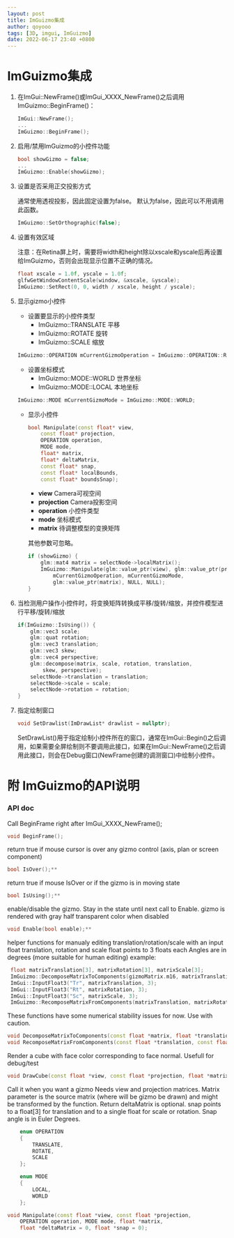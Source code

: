 ```yaml
---
layout: post
title: ImGuizmo集成
author: qoyooo
tags: [3D, imgui, ImGuizmo]
date: 2022-06-17 23:40 +0800
---
```

# ImGuizmo集成

1. 在ImGui::NewFrame()或ImGui_XXXX_NewFrame()之后调用ImGuizmo::BeginFrame()：
    ```C++
    ImGui::NewFrame();
    ...
    ImGuizmo::BeginFrame();
    ```

2. 启用/禁用ImGuizmo的小控件功能
    ```C++
    bool showGizmo = false;
    ...
    ImGuizmo::Enable(showGizmo);
    ```

3. 设置是否采用正交投影方式

   通常使用透视投影，因此固定设置为false。
   默认为false，因此可以不用调用此函数。
    ```C++
    ImGuizmo::SetOrthographic(false);
    ```

4. 设置有效区域

   注意：在Retina屏上时，需要将width和height除以xscale和yscale后再设置给ImGuizmo，否则会出现显示位置不正确的情况。
    ```C++
    float xscale = 1.0f, yscale = 1.0f;
    glfwGetWindowContentScale(window, &xscale, &yscale);
    ImGuizmo::SetRect(0, 0, width / xscale, height / yscale);
    ```

5. 显示gizmo小控件

   * 设置要显示的小控件类型
     * ImGuizmo::TRANSLATE  平移
     * ImGuizmo::ROTATE     旋转
     * ImGuizmo::SCALE      缩放
    ```C++
    ImGuizmo::OPERATION mCurrentGizmoOperation = ImGuizmo::OPERATION::ROTATE;
    ```

   * 设置坐标模式
     * ImGuizmo::MODE::WORLD  世界坐标
     * ImGuizmo::MODE::LOCAL  本地坐标
    ```C++
    ImGuizmo::MODE mCurrentGizmoMode = ImGuizmo::MODE::WORLD;
    ```

   * 显示小控件
        ```C++
        bool Manipulate(const float* view,
            const float* projection,
            OPERATION operation,
            MODE mode, 
            float* matrix,
            float* deltaMatrix,
            const float* snap,
            const float* localBounds,
            const float* boundsSnap);
        ```
        * **view**          Camera可视空间
        * **projection**    Camera投影空间
        * **operation**     小控件类型
        * **mode**          坐标模式
        * **matrix**        待调整模型的变换矩阵

        其他参数可忽略。
        ```C++
        if (showGizmo) {
            glm::mat4 matrix = selectNode->localMatrix();
            ImGuizmo::Manipulate(glm::value_ptr(view), glm::value_ptr(proj),
                mCurrentGizmoOperation, mCurrentGizmoMode,
                glm::value_ptr(matrix), NULL, NULL);
        }
        ```

6. 当检测用户操作小控件时，将变换矩阵转换成平移/旋转/缩放，并控件模型进行平移/旋转/缩放
   
    ```C++
    if(ImGuizmo::IsUsing()) {
        glm::vec3 scale;
        glm::quat rotation;
        glm::vec3 translation;
        glm::vec3 skew;
        glm::vec4 perspective;
        glm::decompose(matrix, scale, rotation, translation,
            skew, perspective);
        selectNode->translation = translation;
        selectNode->scale = scale;
        selectNode->rotation = rotation;
    }
    ```

6. 指定绘制窗口

    ```C++
    void SetDrawlist(ImDrawList* drawlist = nullptr);
    ```

   SetDrawList()用于指定绘制小控件所在的窗口，通常在ImGui::Begin()之后调用，如果需要全屏绘制则不要调用此接口，如果在ImGui::NewFrame()之后调用此接口，则会在Debug窗口(NewFrame创建的调测窗口)中绘制小控件。


# **附** ImGuizmo的API说明

### API doc

Call BeginFrame right after ImGui_XXXX_NewFrame();

```C++
void BeginFrame();
```

return true if mouse cursor is over any gizmo control (axis, plan or screen component)

```C++
bool IsOver();**
```

return true if mouse IsOver or if the gizmo is in moving state

```C++
bool IsUsing();**
```

enable/disable the gizmo. Stay in the state until next call to Enable. gizmo is rendered with gray half transparent color when disabled

```C++
void Enable(bool enable);**
```

helper functions for manualy editing translation/rotation/scale with an input float translation, rotation and scale float points to 3 floats each Angles are in degrees (more suitable for human editing)
example:

```C++
 float matrixTranslation[3], matrixRotation[3], matrixScale[3];
 ImGuizmo::DecomposeMatrixToComponents(gizmoMatrix.m16, matrixTranslation, matrixRotation, matrixScale);
 ImGui::InputFloat3("Tr", matrixTranslation, 3);
 ImGui::InputFloat3("Rt", matrixRotation, 3);
 ImGui::InputFloat3("Sc", matrixScale, 3);
 ImGuizmo::RecomposeMatrixFromComponents(matrixTranslation, matrixRotation, matrixScale, gizmoMatrix.m16);
```

These functions have some numerical stability issues for now. Use with caution.

```C++
void DecomposeMatrixToComponents(const float *matrix, float *translation, float *rotation, float *scale);
void RecomposeMatrixFromComponents(const float *translation, const float *rotation, const float *scale, float *matrix);
```

Render a cube with face color corresponding to face normal. Usefull for debug/test

```C++
void DrawCube(const float *view, const float *projection, float *matrix);**
```

Call it when you want a gizmo
Needs view and projection matrices.
Matrix parameter is the source matrix (where will be gizmo be drawn) and might be transformed by the function. Return deltaMatrix is optional. snap points to a float[3] for translation and to a single float for scale or rotation. Snap angle is in Euler Degrees.

```C++
    enum OPERATION
    {
        TRANSLATE,
        ROTATE,
        SCALE
    };

    enum MODE
    {
        LOCAL,
        WORLD
    };

void Manipulate(const float *view, const float *projection,
    OPERATION operation, MODE mode, float *matrix,
    float *deltaMatrix = 0, float *snap = 0);
```